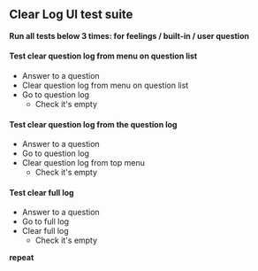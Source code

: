 ## Clear Log UI test suite

**Run all tests below 3 times: for feelings / built-in / user question**

#### Test clear question log from menu on question list
- Answer to a question
- Clear question log from menu on question list
- Go to question log
    - Check it's empty

#### Test clear question log from the question log
- Answer to a question
- Go to question log
- Clear question log from top menu
    - Check it's empty

#### Test clear full log
- Answer to a question
- Go to full log
- Clear full log
    - Check it's empty

**repeat**